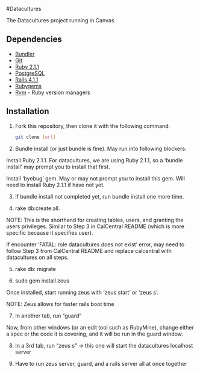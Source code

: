 #Datacultures

The Datacultures project running in Canvas

## Dependencies

* [Bundler](http://gembundler.com/rails3.html)
* [Git](https://help.github.com/articles/set-up-git)
* [Ruby 2.1.1](https://www.ruby-lang.org/en/downloads/)
* [PostgreSQL](http://www.postgresql.org/)
* [Rails 4.1.1](http://rubyonrails.org/download)
* [Rubygems](http://rubyforge.org/frs/?group_id=126)
* [Rvm](https://rvm.io/rvm/install/) - Ruby version managers

## Installation

1. Fork this repository, then clone it with the following command:

    ```bash
    git clone [url]
    ```

2. Bundle install (or just bundle is fine). May run into following blockers:

Install Ruby 2.1.1. For datacultures, we are using Ruby 2.1.1, so a ‘bundle install’ may prompt you to install that first.

Install ‘byebug’ gem. May or may not prompt you to install this gem. Will need to install Ruby 2.1.1 if have not yet.

3. If bundle install not completed yet, run bundle install one more time.

4. rake db:create:all.

NOTE: This is the shorthand for creating tables, users, and granting the users privileges. Similar to Step 3 in CalCentral README (which is more specific because it specifies user).

If encounter ‘FATAL: role datacultures does not exist’ error, may need to follow Step 3 from CalCentral README and replace calcentral with datacultures on all steps.

5. rake db: migrate

6. sudo gem install zeus

Once installed, start running zeus with ‘zeus start’ or ‘zeus s’.

NOTE: Zeus allows for faster rails boot time

7. In another tab, run “guard”

Now, from other windows (or an edit tool such as RubyMine), change either a spec or the code it is covering, and it will be run in the guard window.

8. In a 3rd tab, run “zeus s” → this one will start the datacultures localhost server

9. Have to run zeus server, guard, and a rails server all at once together
